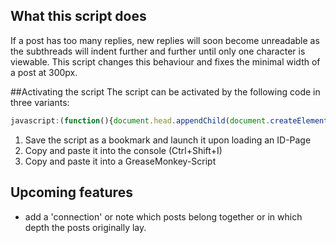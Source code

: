 ## What this script does
If a post has too many replies, new replies will soon become unreadable as the subthreads will indent further and further until only one character is viewable. This script changes this behaviour and fixes the minimal width of a post at 300px.

##Activating the script
The script can be activated by the following code in three variants:
``` Javascript
javascript:(function(){document.head.appendChild(document.createElement("script")).src="https://raw.githubusercontent.com/Piperita/PD_previewLinks/master/Padding/padding.js";}());
```
1. Save the script as a bookmark and launch it upon loading an ID-Page
2. Copy and paste it into the console (Ctrl+Shift+I)
3. Copy and paste it into a GreaseMonkey-Script

## Upcoming features
- add a 'connection' or note which posts belong together or in which depth the posts originally lay.
